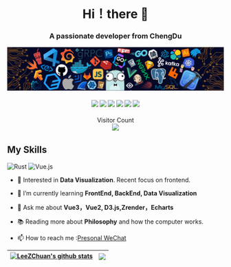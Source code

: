 <h1 align="center"> Hi！there 🤟</h1>
<h3 align="center">A passionate developer from ChengDu</h3>

![..](/icons/header.png)

<h4 align="center">
<img src="https://readme-components.vercel.app/api?component=logo&logo=typescript&text=false&animation=spin&fill=black&textfill=bface6&">
<img src="https://readme-components.vercel.app/api?component=logo&logo=javascript&text=false&animation=spin&fill=black&textfill=bface6&">
<img src="https://readme-components.vercel.app/api?component=logo&logo=webpack&text=false&animation=spin&fill=black&textfill=bface6&">
<img src="https://readme-components.vercel.app/api?component=logo&logo=sass&text=false&animation=spin&fill=black&textfill=bface6&">
<img src="https://readme-components.vercel.app/api?component=logo&logo=rust&text=false&animation=spin&fill=black&textfill=bface6&">
<img src="https://readme-components.vercel.app/api?component=logo&logo=vue3&text=false&animation=spin&fill=black&textfill=bface6&">
</h4>

<p align="center"> 
  Visitor Count<br>
  <img src="https://profile-counter.glitch.me/LeeZChuan/count.svg" />
</p>


##  My Skills

![Rust](https://img.shields.io/badge/-Rust-black?style=flat-square&logo=rust)
![Vue.js](https://img.shields.io/badge/-Vue.js-%232c3e50?style=flat-square&logo=Vue.js)

- 🧐 Interested in **Data Visualization**. Recent focus on frontend.

- 🌱 I’m currently learning **FrontEnd, BackEnd, Data Visualization**

- 💬 Ask me about **Vue3，Vue2, D3.js,Zrender，Echarts**

- 📚 Reading more about **Philosophy** and how the computer works.

- 📫 How to reach me :[Presonal WeChat](/icons/WeChat.jpg)


| [![LeeZChuan's github stats](https://github-readme-stats.vercel.app/api?username=LeeZChuan&show_icons=true&theme=radical&include_all_commits=true)](https://github.com/anuraghazra/github-readme-stats) | <img align="center" src="https://github-readme-stats.vercel.app/api/top-langs/?username=LeeZChuan&layout=compact&theme=radical&hide_border=true&hide=jupyter%20notebook" /> |
| ------------- | ------------- |










